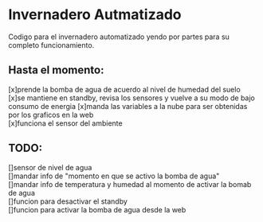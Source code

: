# Invernadero Autmatizado

Codigo para el invernadero automatizado yendo por partes para su completo funcionamiento.

## Hasta el momento:

[x]prende la bomba de agua de acuerdo al nivel de humedad del suelo   
[x]se mantiene en standby, revisa los sensores y vuelve a su modo de bajo consumo de energia
[x]manda las variables a la nube para ser obtenidas por los graficos en la web   
[x]funciona el sensor del ambiente   

## TODO:
[]sensor de nivel de agua   
[]mandar info de "momento en que se activo la bomba de agua"   
[]mandar info de temperatura y humedad al momento de activar la bomab de agua   
[]funcion para desactivar el standby   
[]funcion para activar la bomba de agua desde la web   
